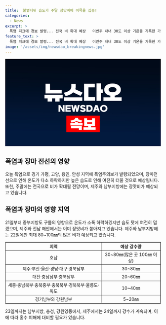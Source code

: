 ```yaml
---
title:  불볕더위 습도가 주말 장맛비에 이목을 집중!
categories:
  - News
excerpt: >
  폭염 피크에 경보 발령... 전국 비 확대 예상   이번주 내내 30도 이상 기온을 기록한 가운데, 폭염경보가 발령되었다. 주말에는 제주와 남부 지방에서 장맛비가 예고되는 가운데, 전국으로 확대될 것으로 보인다. 22일에는 남부지방에 장마가 시작되며, 각 지역별로 예상되는 강수량은 상당히 많을 것으로 예상된다. 이후에도 강수가 계속되며, 주의가 요망된다.
feature_text: >
  폭염 피크에 경보 발령... 전국 비 확대 예상   이번주 내내 30도 이상 기온을 기록한 가운데, 폭염경보가 발령되었다. 주말에는 제주와 남부 지방에서 장맛비가 예고되는 가운데, 전국으로 확대될 것으로 보인다. 22일에는 남부지방에 장마가 시작되며, 각 지역별로 예상되는 강수량은 상당히 많을 것으로 예상된다. 이후에도 강수가 계속되며, 주의가 요망된다.
image: '/assets/img/newsdao_breakingnews.jpg'
---
```


<p><img src="/assets/img/newsdao_breakingnews.jpg" alt="pcversion 속보" /></p>

<h2 data-ke-size="size26">폭염과 장마 전선의 영향</h2>

<p data-ke-size="size16">오늘 폭염으로 경기 가평, 고양, 용인, 안성 지역에 폭염주의보가 발령되었으며, 장마전선으로 인해 온도가 다소 하락하지만 높은 습도로 인해 여전히 더울 것으로 예상됩니다. 또한, 주말에는 전국으로 비가 확대될 전망이며, 제주와 남부지방에는 장맛비가 예상되고 있습니다.</p>

<h2 data-ke-size="size26">폭염과 장마의 영향 지역</h2>

<p data-ke-size="size16">21일부터 중부지방도 구름의 영향으로 온도가 소폭 하락하겠지만 습도 탓에 여전히 덥겠으며, 제주와 전남 해안에서는 이미 장맛비가 쏟아지고 있습니다. 제주와 남부지방에는 22일에만 최대 80~100㎜의 많은 비가 예상되고 있습니다.</p>

<table style="width: 100%;" border="1">
<tbody>
<tr>
<td style="text-align: center; height: 17px;"><b>지역</b></td>
<td style="text-align: center; height: 17px;"><b>예상 강수량</b></td>
</tr>
<tr>
<td style="text-align: center; height: 17px;">호남</td>
<td style="text-align: center; height: 17px;">30~80㎜(많은 곳 100㎜ 이상)</td>
</tr>
<tr>
<td style="text-align: center; height: 17px;">제주·부산·울산·경남·대구·경북남부</td>
<td style="text-align: center; height: 17px;">30~80㎜</td>
</tr>
<tr>
<td style="text-align: center; height: 17px;">대전·충남남부·충북남부</td>
<td style="text-align: center; height: 17px;">20~60㎜</td>
</tr>
<tr>
<td style="text-align: center; height: 17px;">세종·충남북부·충북중부·충북북부·경북북부·울릉도·독도</td>
<td style="text-align: center; height: 17px;">10~40㎜</td>
</tr>
<tr>
<td style="text-align: center; height: 17px;">경기남부와 강원남부</td>
<td style="text-align: center; height: 17px;">5~20㎜</td>
</tr>
</tbody>
</table>

<p data-ke-size="size16">23일까지는 남부지방, 충청, 강원영동에서, 제주에서는 24일까지 강수가 계속되며, 이에 따라 홍수 피해에 대비할 필요가 있습니다.</p>


